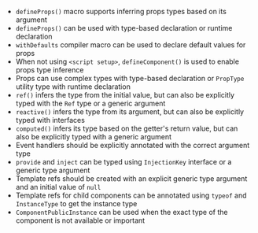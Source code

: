 - `defineProps()` macro supports inferring props types based on its argument
- `defineProps()` can be used with type-based declaration or runtime declaration
- `withDefaults` compiler macro can be used to declare default values for props
- When not using `<script setup>`, `defineComponent()` is used to enable props type inference
- Props can use complex types with type-based declaration or `PropType` utility type with runtime declaration
- `ref()` infers the type from the initial value, but can also be explicitly typed with the `Ref` type or a generic argument
- `reactive()` infers the type from its argument, but can also be explicitly typed with interfaces
- `computed()` infers its type based on the getter's return value, but can also be explicitly typed with a generic argument
- Event handlers should be explicitly annotated with the correct argument type
- `provide` and `inject` can be typed using `InjectionKey` interface or a generic type argument
- Template refs should be created with an explicit generic type argument and an initial value of `null`
- Template refs for child components can be annotated using `typeof` and `InstanceType` to get the instance type
- `ComponentPublicInstance` can be used when the exact type of the component is not available or important